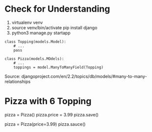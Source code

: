 # Check for Understanding
1. virtualenv venv
2. source venv/bin/activate
    pip install django
3. python3 manage.py startapp <name>


```
class Topping(models.Model):
    # ...
    pass

class Pizza(models.MOdels):
    # ...
    toppings = model.ManyToManyField(Topping)

```
Source: djangoproject.com/en/2.2/topics/db/models/#many-to-many-relationships

# Pizza with 6 Topping
pizza = Pizza()
pizza.price = 3.99
pizza.save()

pizza = Pizza(price=3.99)
pizza.sauce()
